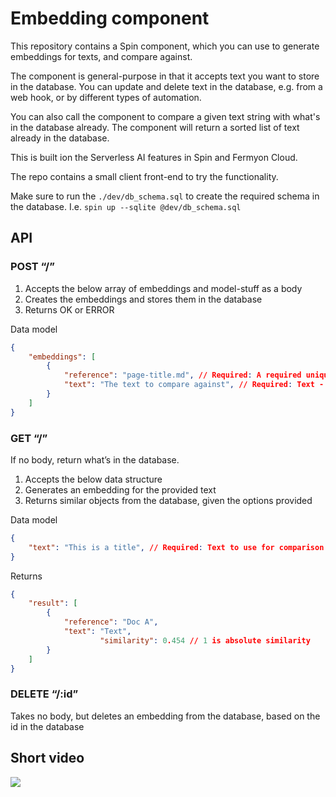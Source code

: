 # Embedding component

This repository contains a Spin component, which you can use to generate embeddings for texts, and compare against.

The component is general-purpose in that it accepts text you want to store in the database. You can update and delete text in the database, e.g. from a web hook, or by different types of automation.

You can also call the component to compare a given text string with what's in the database already. The component will return a sorted list of text already in the database.

This is built ion the Serverless AI features in Spin and Fermyon Cloud.

The repo contains a small client front-end to try the functionality.

Make sure to run the `./dev/db_schema.sql` to create the required schema in the database. I.e. `spin up --sqlite @dev/db_schema.sql`

## API

### POST “/”

1. Accepts the below array of embeddings and model-stuff as a body
2. Creates the embeddings and stores them in the database
3. Returns OK or ERROR

Data model

```json
{
	"embeddings": [
		{
			"reference": "page-title.md", // Required: A required unique identifier: This is an identifier of the text, e.g., the file name or URI of the text on a web site
			"text": "The text to compare against", // Required: Text - could be a heading
		}
	]
}
```

### GET “/”

If no body, return what’s in the database.

1. Accepts the below data structure
2. Generates an embedding for the provided text
3. Returns similar objects from the database, given the options provided

Data model

```json
{
	"text": "This is a title", // Required: Text to use for comparison
}
```

Returns

```json
{
	"result": [
		{
			"reference": "Doc A",
			"text": "Text",
            		"similarity": 0.454 // 1 is absolute similarity
		}
	]
}
```

### DELETE “/:id”

Takes no body, but deletes an embedding from the database, based on the id in the database


## Short video

<div>
    <a href="https://www.loom.com/share/47c883b8d48a4efa81565895b401beb1">
      <img style="max-width:300px;" src="https://cdn.loom.com/sessions/thumbnails/47c883b8d48a4efa81565895b401beb1-with-play.gif">
    </a>
  </div>
